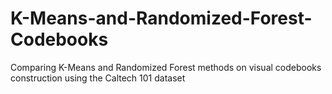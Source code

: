 # K-Means-and-Randomized-Forest-Codebooks
Comparing K-Means and Randomized Forest methods on visual codebooks construction using the Caltech 101 dataset
